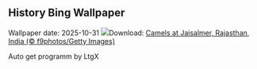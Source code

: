 ## History Bing Wallpaper
Wallpaper date: 2025-10-31
![](https://www.bing.com/th?id=OHR.PushkarFair_EN-GB3870790222_UHD.jpg&w=1000)Download: [Camels at Jaisalmer, Rajasthan, India (© f9photos/Getty Images)](https://www.bing.com/th?id=OHR.PushkarFair_EN-GB3870790222_UHD.jpg)

Auto get programm by LtgX
